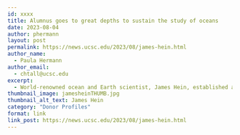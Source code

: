 ```yaml
---
id: xxxx
title: Alumnus goes to great depths to sustain the study of oceans
date: 2023-08-04
author: phermann
layout: post
permalink: https://news.ucsc.edu/2023/08/james-hein.html
author_name:
  - Paula Hermann
author_email:
  - chtall@ucsc.edu
excerpt:
  - World-renowned ocean and Earth scientist, James Hein, established an endowment that will prepare the next generation of geoscience oceanographers
thumbnail_image: jamesheinTHUMB.jpg
thumbnail_alt_text: James Hein
category: "Donor Profiles"
format: link
link_post: https://news.ucsc.edu/2023/08/james-hein.html
---
```

